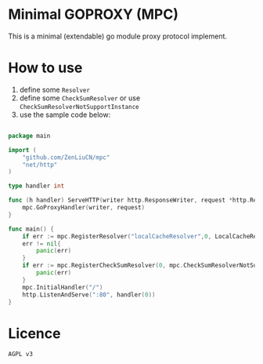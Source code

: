 # Minimal GOPROXY  (MPC)

This is a minimal (extendable) go module proxy protocol implement.

# How to use

1. define some `Resolver`
2. define some `CheckSumResolver` or use `CheckSumResolverNotSupportInstance`
3. use the sample code below:

```go

package main

import (
	"github.com/ZenLiuCN/mpc"
	"net/http"
)

type handler int

func (h handler) ServeHTTP(writer http.ResponseWriter, request *http.Request) {
	mpc.GoProxyHandler(writer, request)
}

func main() {
	if err := mpc.RegisterResolver("localCacheResolver",0, LocalCacheResolverFactory)
	err != nil{
		panic(err)
	}
	if err := mpc.RegisterCheckSumResolver(0, mpc.CheckSumResolverNotSupportInstance); err != nil {
		panic(err)
	}
	mpc.InitialHandler("/")
	http.ListenAndServe(":80", handler(0))
}

```

# Licence

`AGPL v3`